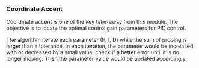 ### Coordinate Accent

Coordinate accent is one of the key take-away from this module.  The objective is to locate the optimal control gain parameters for PID control.

The algorithm iterate each parameter (P, I, D) while the sum of probing is larger than a tolerance.  In each iteration, the parameter would be increased with or decreased by a small value, check if a better error until it is no longer moving.  Then the parameter value would be updated accordingly.

